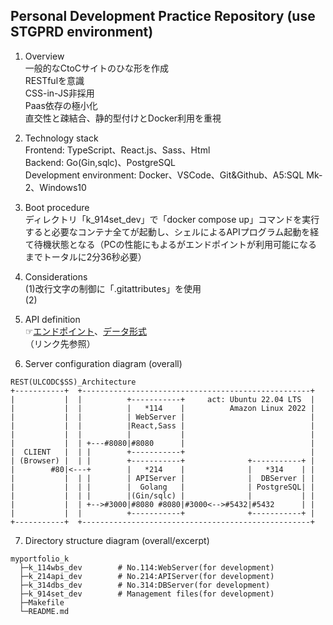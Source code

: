 ## Personal Development Practice Repository (use STGPRD environment)
1. Overview  
一般的なCtoCサイトのひな形を作成  
RESTfulを意識  
CSS-in-JS非採用  
Paas依存の極小化  
直交性と疎結合、静的型付けとDocker利用を重視  

2. Technology stack  
Frontend: TypeScript、React.js、Sass、Html  
Backend: Go(Gin,sqlc)、PostgreSQL  
Development environment: Docker、VSCode、Git&Github、A5:SQL Mk-2、Windows10  

3. Boot procedure  
ディレクトリ「k_914set_dev」で「docker compose up」コマンドを実行すると必要なコンテナ全てが起動し、シェルによるAPIプログラム起動を経て待機状態となる（PCの性能にもよるがエンドポイントが利用可能になるまでトータルに2分36秒必要）  

4. Considerations  
(1)改行文字の制御に「.gitattributes」を使用  
(2)  

5. API definition  
☞[エンドポイント](/k_214api_dev/README.md)、[データ形式](/k_214api_dev/README.md)  
（リンク先参照）  

6. Server configuration diagram (overall)  
```
REST(ULCODC$SS)_Architecture
+-----------+  +---------------------------------------------------+
|           |  |          +-----------+     act: Ubuntu 22.04 LTS  |
|           |  |          |   *114    |          Amazon Linux 2022 |
|           |  |          | WebServer |                            |
|           |  |          |React,Sass |                            |
|           |  |          |           |                            |
|           |  | +---#8080|#8080      |                            |
|  CLIENT   |  | |        +-----------+                            |
| (Browser) |  | |        +-----------+              +-----------+ |
|        #80|<---+        |   *214    |              |   *314    | |
|           |  | |        | APIServer |              |  DBServer | |
|           |  | |        |  Golang   |              | PostgreSQL| |
|           |  | |        |(Gin/sqlc) |              |           | |
|           |  | +-->#3000|#8080 #8080|#3000<-->#5432|#5432      | |
|           |  |          +-----------+              +-----------+ |
+-----------+  +---------------------------------------------------+
```
7. Directory structure diagram (overall/excerpt)  
```
myportfolio_k
  ├─k_114wbs_dev        # No.114:WebServer(for development)
  ├─k_214api_dev        # No.214:APIServer(for development)
  ├─k_314dbs_dev        # No.314:DBServer(for development)
  ├─k_914set_dev        # Management files(for development)
  ├─Makefile
  └─README.md
```
<!-- -->
